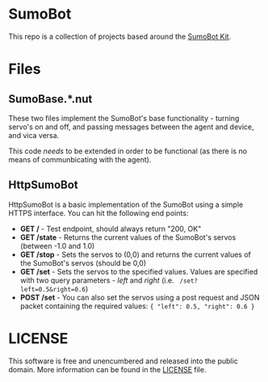 SumoBot
=======
This repo is a collection of projects based around the [SumoBot Kit](http://sumobotkit.com/).

Files
=====

SumoBase.*.nut
--------------
These two files implement the SumoBot's base functionality - turning servo's on and off, and passing messages between the agent and device, and vica versa.

This code *needs* to be extended in order to be functional (as there is no means of communbicating with the agent).

HttpSumoBot
-----------
HttpSumoBot is a basic implementation of the SumoBot using a simple HTTPS interface. You can hit the following end points:

- **GET /** - Test endpoint, should always return "200, OK"
- **GET /state** - Returns the current values of the SumoBot's servos (between -1.0 and 1.0)
- **GET /stop** - Sets the servos to (0,0) and returns the current values of the SumoBot's servos (should be 0,0)
- **GET /set** - Sets the servos to the specified values. Values are specified with two query parameters - *left* and *right* (i.e. ``` /set?left=0.5&right=0.6```)
- **POST /set** - You can also set the servos using a post request and JSON packet containing the required values:
    ``` { "left": 0.5, "right": 0.6 } ```

LICENSE
=======
This software is free and unencumbered and released into the public domain. More information can be found in the [LICENSE](LICENSE) file.
